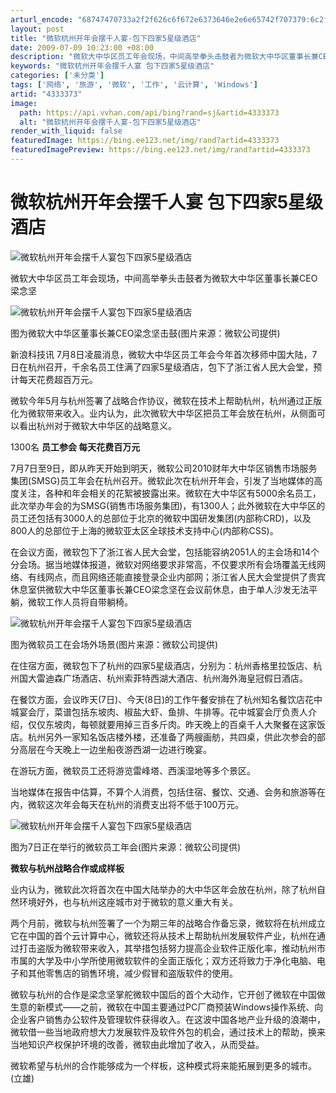 ```yaml
---
arturl_encode: "68747470733a2f2f626c6f672e6373646e2e6e65742f707379:6c2f61727469636c652f64657461696c732f34333333333733"
layout: post
title: "微软杭州开年会摆千人宴-包下四家5星级酒店"
date: 2009-07-09 10:23:00 +08:00
description: "微软大中华区员工年会现场，中间高举拳头击鼓者为微软大中华区董事长兼CEO梁念坚　图为微软大中华区董事"
keywords: "微软杭州开年会摆千人宴 包下四家5星级酒店"
categories: ['未分类']
tags: ['网络', '旅游', '微软', '工作', '云计算', 'Windows']
artid: "4333373"
image:
  path: https://api.vvhan.com/api/bing?rand=sj&artid=4333373
  alt: "微软杭州开年会摆千人宴-包下四家5星级酒店"
render_with_liquid: false
featuredImage: https://bing.ee123.net/img/rand?artid=4333373
featuredImagePreview: https://bing.ee123.net/img/rand?artid=4333373
---
```


# 微软杭州开年会摆千人宴 包下四家5星级酒店

![微软杭州开年会摆千人宴包下四家5星级酒店](https://i-blog.csdnimg.cn/blog_migrate/d4145f0fb8b00dc4f795f3e8ee62e468.jpeg "微软大中华区员工年会现场")

微软大中华区员工年会现场，中间高举拳头击鼓者为微软大中华区董事长兼CEO梁念坚

![微软杭州开年会摆千人宴包下四家5星级酒店](https://i-blog.csdnimg.cn/blog_migrate/dd58ba9762b6d00e43d2454027885745.jpeg "图为微软大中华区董事长兼CEO梁念坚击鼓(图片来源：微软公司提供)")

图为微软大中华区董事长兼CEO梁念坚击鼓(图片来源：微软公司提供)

新浪科技讯 7月8日凌晨消息，微软大中华区员工年会今年首次移师中国大陆，7日在杭州召开，千余名员工住满了四家5星级酒店，包下了浙江省人民大会堂，预计每天花费超百万元。

微软今年5月与杭州签署了战略合作协议，微软在技术上帮助杭州，杭州通过正版化为微软带来收入。业内认为，此次微软大中华区把员工年会放在杭州，从侧面可以看出杭州对于微软大中华区的战略意义。

1300名
**员工参会 每天花费百万元**

7月7日至9日，即从昨天开始到明天，微软公司2010财年大中华区销售市场服务集团(SMSG)员工年会在杭州召开。微软此次在杭州开年会，引发了当地媒体的高度关注，各种和年会相关的花絮被披露出来。微软在大中华区有5000余名员工，此次举办年会的为SMSG(销售市场服务集团)，有1300人；此外微软在大中华区的员工还包括有3000人的总部位于北京的微软中国研发集团(内部称CRD)，以及800人的总部位于上海的微软亚太区全球技术支持中心(内部称CSS)。

在会议方面，微软包下了浙江省人民大会堂，包括能容纳2051人的主会场和14个分会场。据当地媒体报道，微软对网络要求非常高，不仅要求所有会场覆盖无线网络、有线网点，而且网络还能直接登录企业内部网；浙江省人民大会堂提供了贵宾休息室供微软大中华区董事长兼CEO梁念坚在会议前休息，由于单人沙发无法平躺，微软工作人员将自带躺椅。

![微软杭州开年会摆千人宴包下四家5星级酒店](https://i-blog.csdnimg.cn/blog_migrate/64585cbec8f897992fd8c83be6b685fd.jpeg "图为微软员工在会场外场景(图片来源：微软公司提供)")

图为微软员工在会场外场景(图片来源：微软公司提供)

在住宿方面，微软包下了杭州的四家5星级酒店，分别为：杭州香格里拉饭店、杭州国大雷迪森广场酒店、杭州索菲特西湖大酒店、杭州海外海皇冠假日酒店。

在餐饮方面，会议昨天(7日)、今天(8日)的工作午餐安排在了杭州知名餐饮店花中城宴会厅，菜谱包括东坡肉、椒盐大虾、鱼排、牛排等。花中城宴会厅负责人介绍，仅仅东坡肉，每顿就要用掉三百多斤肉。昨天晚上的百桌千人大聚餐在这家饭店。杭州另外一家知名饭店楼外楼，还准备了两艘画舫，共四桌，供此次参会的部分高层在今天晚上一边坐船夜游西湖一边进行晚宴。

在游玩方面，微软员工还将游览雷峰塔、西溪湿地等多个景区。

当地媒体在报告中估算，不算个人消费，包括住宿、餐饮、交通、会务和旅游等在内，微软这次年会每天在杭州的消费支出将不低于100万元。

![微软杭州开年会摆千人宴包下四家5星级酒店](https://i-blog.csdnimg.cn/blog_migrate/1fd61ab57cf8624d270563289f36a012.jpeg "图为7日正在举行的微软员工年会(图片来源：微软公司提供)")

图为7日正在举行的微软员工年会(图片来源：微软公司提供)

**微软与杭州战略合作或成样板**

业内认为，微软此次将首次在中国大陆举办的大中华区年会放在杭州，除了杭州自然环境好外，也与杭州这座城市对于微软的意义重大有关。

两个月前，微软与杭州签署了一个为期三年的战略合作备忘录，微软将在杭州成立它在中国的首个云计算中心，微软还将从技术上帮助杭州发展软件产业，杭州在通过打击盗版为微软带来收入，其举措包括努力提高企业软件正版化率，推动杭州市市属的大学及中小学所使用微软软件的全面正版化；双方还将致力于净化电脑、电子和其他零售店的销售环境，减少假冒和盗版软件的使用。

微软与杭州的合作是梁念坚掌舵微软中国后的首个大动作，它开创了微软在中国做生意的新模式——之前，微软在中国主要通过PC厂商预装Windows操作系统、向企业客户销售办公软件及管理软件获得收入。在这波中国各地产业升级的浪潮中，微软借一些当地政府想大力发展软件及软件外包的机会，通过技术上的帮助，换来当地知识产权保护环境的改善，微软由此增加了收入，从而受益。

微软希望与杭州的合作能够成为一个样板，这种模式将来能拓展到更多的城市。(立雄)